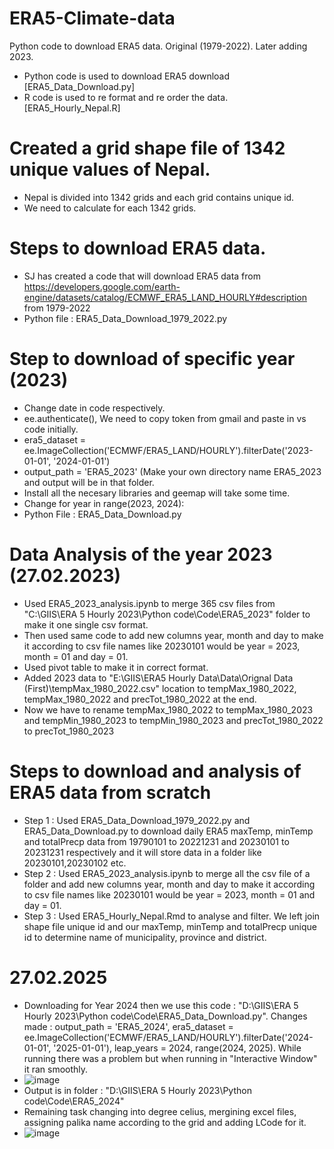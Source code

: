 # ERA5-Climate-data
Python code to download ERA5 data. Original (1979-2022). Later adding 2023. 

- Python code is used to download ERA5 download [ERA5_Data_Download.py]
- R code is used to re format and re order the data. [ERA5_Hourly_Nepal.R]

# Created a grid shape file of 1342 unique values of Nepal. 

- Nepal is divided into 1342 grids and each grid contains unique id.
- We need to calculate for each 1342 grids. 

# Steps to download ERA5 data. 

- SJ has created a code that will download ERA5 data from https://developers.google.com/earth-engine/datasets/catalog/ECMWF_ERA5_LAND_HOURLY#description from 1979-2022
- Python file : ERA5_Data_Download_1979_2022.py

# Step to download of specific year (2023)

- Change date in code respectively.
- ee.authenticate(), We need to copy token from gmail and paste in vs code initially. 
- era5_dataset = ee.ImageCollection('ECMWF/ERA5_LAND/HOURLY').filterDate('2023-01-01', '2024-01-01')
- output_path = 'ERA5_2023' (Make your own directory name ERA5_2023 and output will be in that folder.
- Install all the necesary libraries and geemap will take some time.
- Change for year in range(2023, 2024):
- Python File : ERA5_Data_Download.py

# Data Analysis of the year 2023 (27.02.2023)

- Used ERA5_2023_analysis.ipynb to merge 365 csv files from "C:\GIIS\ERA 5 Hourly 2023\Python code\Code\ERA5_2023" folder to make it one single csv format.
- Then used same code to add new columns year, month and day to make it according to csv file names like 20230101 would be year = 2023, month = 01 and day = 01.
- Used pivot table to make it in correct format.
- Added 2023 data to "E:\GIIS\ERA5 Hourly Data\Data\Orignal Data (First)\tempMax_1980_2022.csv" location to tempMax_1980_2022, tempMax_1980_2022 and precTot_1980_2022 at the end.
- Now we have to rename tempMax_1980_2022 to tempMax_1980_2023 and tempMin_1980_2023 to tempMin_1980_2023 and precTot_1980_2022 to precTot_1980_2023

# Steps to download and analysis of ERA5 data from scratch 

- Step 1 : Used ERA5_Data_Download_1979_2022.py and ERA5_Data_Download.py to download daily ERA5 maxTemp, minTemp and totalPrecp data from 19790101 to 20221231 and 20230101 to 20231231 respectively and it will store data in a folder like 20230101,20230102 etc.
- Step 2 : Used ERA5_2023_analysis.ipynb to merge all the csv file of a folder and add new columns year, month and day to make it according to csv file names like 20230101 would be year = 2023, month = 01 and day = 01.
- Step 3 : Used ERA5_Hourly_Nepal.Rmd to analyse and filter. We left join shape file unique id and our  maxTemp, minTemp and totalPrecp unique id to determine name of municipality, province and district. 

# 27.02.2025

- Downloading for Year 2024 then we use this code : "D:\GIIS\ERA 5 Hourly 2023\Python code\Code\ERA5_Data_Download.py". Changes made : output_path = 'ERA5_2024', era5_dataset = ee.ImageCollection('ECMWF/ERA5_LAND/HOURLY').filterDate('2024-01-01', '2025-01-01'), leap_years = 2024, range(2024, 2025). While running there was a problem but when running in "Interactive Window" it ran smoothly.
-  ![image](https://github.com/user-attachments/assets/92225783-d5cf-43b7-9695-7db7aafbcb0c)
-  Output is in folder : "D:\GIIS\ERA 5 Hourly 2023\Python code\Code\ERA5_2024"
-  Remaining task changing into degree celius, mergining excel files, assigning palika name according to the grid and adding LCode for it.
-  ![image](https://github.com/user-attachments/assets/ff398633-5443-4358-a89f-d51a571df87a)


